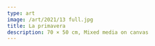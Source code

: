 ```yaml
---
type: art
image: /art/2021/13 full.jpg
title: La primavera
description: 70 × 50 cm, Mixed media on canvas
---
```

